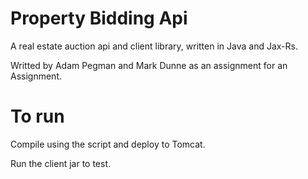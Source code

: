 # Property Bidding Api

A real estate auction api and client library, written in Java and Jax-Rs.

Writted by Adam Pegman and Mark Dunne as an assignment for an Assignment.

# To run
Compile using the script and deploy to Tomcat. 

Run the client jar to test.
